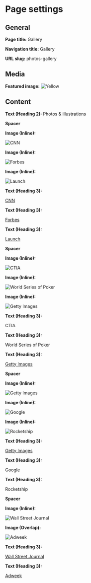 # Page settings

## General

**Page title:** Gallery

**Navigation title:** Gallery

**URL slug:** photos-gallery

## Media

**Featured image:** ![Yellow](yellow.png)

## Content

**Text (Heading 2):** Photos & illustrations

**Spacer**

**Image (Inline):**

![CNN](t1larg.ex.googler.jpg)

**Image (Inline):**

![Forbes](pt_1016_21200_o.jpg)

**Image (Inline):**

![Launch](CcVuHo7UcAEMX1u.jpg)

**Text (Heading 3):**

[CNN](https://www.cnn.com/2010/TECH/web/12/24/ex.google.employees/index.html)

**Text (Heading 3):**

[Forbes](https://www.forbes.com/sites/kashmirhill/2013/07/24/dont-want-trackers-watching-your-web-and-smartphone-activity-this-start-ups-for-you/)

**Text (Heading 3):**

[Launch](https://twitter.com/launch/status/704090006361497601)

**Spacer**

**Image (Inline):**

![CTIA](5070854384_85c7f9786e_o.jpg)

**Image (Inline):**

![World Series of Poker](2558510763_e115baa051_o.jpg)

**Image (Inline):**

![Getty Images](582934946.jpg)

**Text (Heading 3):**

CTIA

**Text (Heading 3):**

World Series of Poker

**Text (Heading 3):**

[Getty Images](https://www.gettyimages.com/detail/news-photo/casey-oppenheimer-and-brian-kennish-of-disconnect-com-news-photo/582934946)

**Spacer**

**Image (Inline):**

![Getty Images](515793418.jpg)

**Image (Inline):**

![Google](2142614818_fc156e4055_o.jpg)

**Image (Inline):**

![Rocketship](brian-kennish.jpg)

**Text (Heading 3):**

[Getty Images](https://www.gettyimages.com/detail/news-photo/brian-kennish-attends-the-sxsw-interactive-innovation-news-photo/515793418)

**Text (Heading 3):**

Google

**Text (Heading 3):**

Rocketship

**Spacer**

**Image (Inline):**

![Wall Street Journal](HC-GQ531_Kennish_Brian.jpg)

**Image (Overlap):**

![Adweek](fea-hartmann-kennish-01-2015.png)

**Text (Heading 3):**

[Wall Street Journal](https://web.archive.org/web/20140717022836/https://datatransparency.wsj.com/)

**Text (Heading 3):**

[Adweek](https://www.adweek.com/performance-marketing/heres-what-happens-when-ad-blockers-publishers-and-agencies-get-together-talk-about-you-know-what-1677/)
